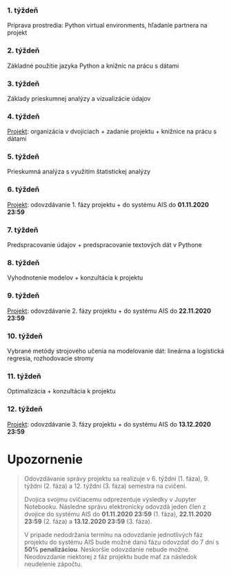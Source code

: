 ### 1. týždeň

Príprava prostredia: Python virtual environments, hľadanie partnera na projekt

### 2. týždeň

Základné použitie jazyka Python a knižníc na prácu s dátami

### 3. týždeň

Základy prieskumnej analýzy a vizualizácie údajov

### 4. týždeň

[Projekt](https://github.com/FIIT-IAU/2020-2021/blob/master/cvicenia/project.md): organizácia v dvojiciach + zadanie projektu + knižnice na prácu s dátami

### 5. týždeň

Prieskumná analýza s využitím štatistickej analýzy

### 6. týždeň

[Projekt](https://github.com/FIIT-IAU/2020-2021/blob/master/cvicenia/project.md): odovzdávanie 1. fázy projektu + do systému AIS do **01.11.2020 23:59**

### 7. týždeň

Predspracovanie údajov + predspracovanie textových dát v Pythone

### 8. týždeň

Vyhodnotenie modelov + konzultácia k projektu

### 9. týždeň

[Projekt](https://github.com/FIIT-IAU/2020-2021/blob/master/cvicenia/project.md): odovzdávanie 2. fázy projektu + do systému AIS do **22.11.2020 23:59**

### 10. týždeň

Vybrané metódy strojového učenia na modelovanie dát: lineárna a logistická regresia, rozhodovacie stromy

### 11. týždeň

Optimalizácia + konzultácia k projektu

### 12. týždeň

[Projekt](https://github.com/FIIT-IAU/2020-2021/blob/master/cvicenia/project.md): odovzdávanie 3. fázy projektu + do systému AIS do **13.12.2020 23:59**


# Upozornenie

> Odovzdávanie správy projektu sa realizuje v 6. týždni (1. fáza), 9. týždni (2. fáza) a 12. týždni (3. fáza) semestra na cvičení. 
> 
> Dvojica svojmu cvičiacemu odprezentuje výsledky v Jupyter Notebooku. Následne správu elektronicky odovzdá jeden člen z dvojice do systému AIS do **01.11.2020 23:59** (1. fáza), **22.11.2020 23:59** (2. fáza) a **13.12.2020 23:59** (3. fáza).
> 
> V prípade nedodržania termínu na odovzdanie jednotlivých fáz projektu do systému AIS bude možné danú fázu odovzdať do 7 dní s **50% penalizáciou**. 
> Neskoršie odovzdanie nebude možné. Neodovzdanie niektorej z fáz projektu bude mať za následok neudelenie zápočtu.
